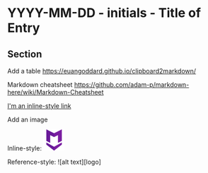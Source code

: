# YYYY-MM-DD - initials - Title of Entry

## Section

Add a table
https://euangoddard.github.io/clipboard2markdown/

Markdown cheatsheet
https://github.com/adam-p/markdown-here/wiki/Markdown-Cheatsheet

 [I'm an inline-style link](https://www.google.com)
 
Add an image

Inline-style: 
![alt text](https://github.com/adam-p/markdown-here/raw/master/src/common/images/icon48.png "Logo Title Text 1")

Reference-style: 
![alt text][logo]

